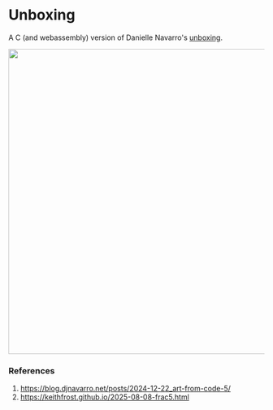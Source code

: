 # Unboxing

A C (and webassembly) version of Danielle Navarro's [unboxing](https://blog.djnavarro.net/posts/2024-12-22_art-from-code-5/).

<img src="assets/fractal.png" width="600px"/>

### References

1. https://blog.djnavarro.net/posts/2024-12-22_art-from-code-5/
2. https://keithfrost.github.io/2025-08-08-frac5.html


